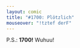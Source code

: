 ```yaml
---
layout: comic
title: "#1700: Plötzlich"
mouseover: "!tztef derF"
---
```


P.S.: <strong>1700!</strong> Wuhuu!
